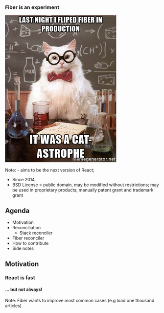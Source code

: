### Fiber is an experiment

<img src="./slides/images/cat-astrophe.jpg" />

Note: - aims to be the next version of React;
- Since 2014
- BSD License = public domain, may be modified without restrictions; may be used in proprietary products; manually patent grant and trademark grant


## Agenda
- Motivation
- Reconciliation
  - Stack reconciler
- Fiber reconciler
- How to contribute
- Side notes


## Motivation


### React is fast

#### ... but not always!

Note: Fiber wants to improve most common cases (e.g load one thousand articles)
